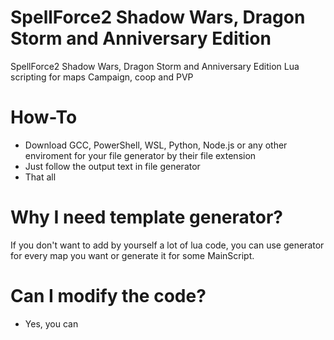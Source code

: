 # SpellForce2 Shadow Wars, Dragon Storm and Anniversary Edition

SpellForce2 Shadow Wars, Dragon Storm and Anniversary Edition Lua scripting for maps Campaign, coop and PVP

# How-To
- Download GCC, PowerShell, WSL, Python, Node.js or any other enviroment for your file generator by their file extension
- Just follow the output text in file generator
- That all

# Why I need template generator?
If you don't want to add by yourself a lot of lua code, you can use generator for every map you want or generate it for some MainScript.

# Can I modify the code?
- Yes, you can
